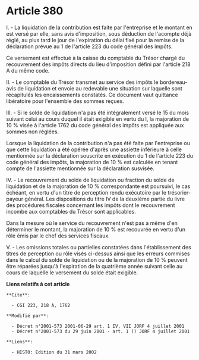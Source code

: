 # Article 380

I. - La liquidation de la contribution est faite par l'entreprise et le montant en est versé par elle, sans avis
d'imposition, sous déduction de l'acompte déjà réglé, au plus tard le jour de l'expiration du délai fixé pour la remise de la
déclaration prévue au 1 de l'article 223 du code général des impôts.

Ce versement est effectué à la caisse du comptable du Trésor chargé du recouvrement des impôts directs du lieu d'imposition
défini par l'article 218 A du même code.

II. - Le comptable du Trésor transmet au service des impôts le bordereau-avis de liquidation et envoie au redevable une
situation sur laquelle sont récapitulés les encaissements constatés. Ce document vaut quittance libératoire pour l'ensemble
des sommes reçues.

III. - Si le solde de liquidation n'a pas été intégralement versé le 15 du mois suivant celui au cours duquel il était
exigible en vertu du I, la majoration de 10 % visée à l'article 1762 du code général des impôts est appliquée aux sommes non
réglées.

Lorsque la liquidation de la contribution n'a pas été faite par l'entreprise ou que cette liquidation a été opérée d'après
une assiette inférieure à celle mentionnée sur la déclaration souscrite en exécution du 1 de l'article 223 du code général
des impôts, la majoration de 10 % est calculée en tenant compte de l'assiette mentionnée sur la déclaration susvisée.

IV. - Le recouvrement du solde de liquidation ou fraction du solde de liquidation et de la majoration de 10 % correspondante
est poursuivi, le cas échéant, en vertu d'un titre de perception rendu exécutoire par le trésorier-payeur général. Les
dispositions du titre IV de la deuxième partie du livre des procédures fiscales concernant les impôts dont le recouvrement
incombe aux comptables du Trésor sont applicables.

Dans la mesure où le service du recouvrement n'est pas à même d'en déterminer le montant, la majoration de 10 % est recouvrée
en vertu d'un rôle émis par le chef des services fiscaux.

V. - Les omissions totales ou partielles constatées dans l'établissement des titres de perception ou rôle visés ci-dessus
ainsi que les erreurs commises dans le calcul du solde de liquidation ou de la majoration de 10 % peuvent être réparées
jusqu'à l'expiration de la quatrième année suivant celle au cours de laquelle le versement du solde était exigible.

**Liens relatifs à cet article**

	**Cite**:

	  - CGI 223, 218 A, 1762

	**Modifié par**:

	  - Décret n°2001-573 2001-06-29 art. 1 IV, VII JORF 4 juillet 2001
	  - Décret n°2001-573 du 29 juin 2001 - art. 1 () JORF 4 juillet 2001

	**Liens**:

	  - HISTO: Edition du 31 mars 2002
